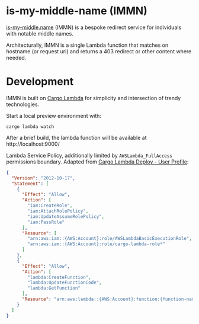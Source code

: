 # is-my-middle-name (IMMN)
[is-my-middle.name](https://lambda.is-my-middle.name) (IMMN) is a bespoke redirect service for individuals with notable middle names.

Architecturally, IMMN is a single Lambda function that matches on hostname (or request uri) and returns a 403 redirect or other content where needed.

# Development
IMMN is built on [Cargo Lambda](https://cargo-lambda.info) for simplicity and intersection of trendy technologies.

Start a local preview environment with:
```shell
cargo lambda watch
```

After a brief build, the lambda function will be available at http://localhost:9000/

Lambda Service Policy, additionally limited by `AWSLambda_FullAccess` permissions boundary. Adapted from [Cargo Lambda Deploy - User Profile](https://www.cargo-lambda.info/commands/deploy.html#user-profile):
```json
{
  "Version": "2012-10-17",
  "Statement": [
    {
      "Effect": "Allow",
      "Action": [
        "iam:CreateRole",
        "iam:AttachRolePolicy",
        "iam:UpdateAssumeRolePolicy",
        "iam:PassRole"
      ],
      "Resource": [
        "arn:aws:iam::{AWS:Account}:role/AWSLambdaBasicExecutionRole",
        "arn:aws:iam::{AWS:Account}:role/cargo-lambda-role*"
      ]
    },
    {
      "Effect": "Allow",
      "Action": [
        "lambda:CreateFunction",
        "lambda:UpdateFunctionCode",
        "lambda:GetFunction"
      ],
      "Resource": "arn:aws:lambda::{AWS:Account}:function:{function-name}"
    }
  ]
}
```
